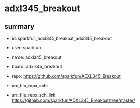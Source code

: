 # adxl345_breakout
 
## summary 
* id: sparkfun_adxl345_breakout_adxl345_breakout
* user: sparkfun
* name: adxl345_breakout
* board: adxl345_breakout
* repo: https://github.com/sparkfun/ADXL345_Breakout



* src_file_repo_sch: 
* src_file_repo_sch_link: https://github.com/sparkfun/ADXL345_Breakout/tree/master/






